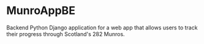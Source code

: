 # MunroAppBE

Backend Python Django application for a web app that allows users to track their progress through Scotland's 282 Munros.
